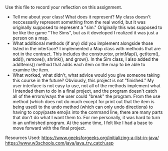Use this file to record your reflection on this assignment.

- Tell me about your class! What does it represent?
My class doesn't neccessarily represent something from the real world, but it was originally supposed to represent a "sim." Originally this was supposed to be like the game "The Sims", but as it developed I realized it was just a person on a map. 
- What additional methods (if any) did you implement alongside those listed in the interface?
I implemented a Map class with methods that are not in the contract. This includes the constructor, printMap(), getItem(), add(), remove(), shrink(), and grow(). In the Sim class, I also added the addItems() method that adds each item on the map to be able to examine the item. 
- What worked, what didn't, what advice would you give someone taking this course in the future?
Obviously, this project is not "finished." My user interface is not easy to use, not all of the methods implement what I intended them to do in a final project, and the program doesn't catch all of the errors/ways the user could "break" the program. From the use method (which does not do much except for print out that the item is being used) to the undo method (which can only undo directions) to having to copy/paste emojis into the command line, there are many parts that don't do what I want them to. For me personally, it was hard to turn in an unfinished program. At the same time, I felt like I had a base to move forward with the final project. 

Resources Used: https://www.geeksforgeeks.org/initializing-a-list-in-java/
https://www.w3schools.com/java/java_try_catch.asp 